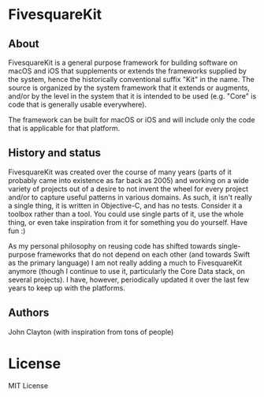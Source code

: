 # FivesquareKit

## About

FivesquareKit is a general purpose framework for building software on macOS and iOS that supplements or extends the frameworks supplied by the system, hence the historically conventional suffix "Kit" in the name. The source is organized by the system framework that it extends or augments, and/or by the level in the system that it is intended to be used (e.g. "Core" is code that is generally usable everywhere).

The framework can be built for macOS or iOS and will include only the code that is applicable for that platform.

## History and status

FivesquareKit was created over the course of many years (parts of it probably came into existence as far back as 2005) and working on a wide variety of projects out of a desire to not invent the wheel for every project and/or to capture useful patterns in various domains. As such, it isn't really a single thing, it is written in Objective-C, and has no tests. Consider it a toolbox rather than a tool. You could use single parts of it, use the whole thing, or even take inspiration from it for something you do yourself. Have fun :)

As my personal philosophy on reusing code has shifted towards single-purpose frameworks that do not depend on each other (and towards Swift as the primary language) I am not really adding a much to FivesquareKit anymore (though I continue to use it, particularly the Core Data stack, on several projects). I have, however, periodically updated it over the last few years to keep up with the platforms.


## Authors

John Clayton (with inspiration from tons of people)


# License

MIT License
